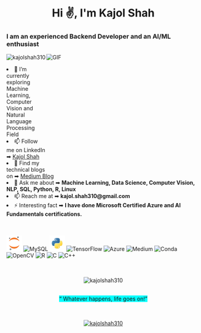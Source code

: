 <h1 align="center">Hi ✌, I'm Kajol Shah</h1>
<h3 align="left">I am an experienced Backend Developer and an AI/ML enthusiast</h3>
<img align="right" alt="GIF" src="https://www.google.com/url?sa=i&url=https%3A%2F%2Fgifer.com%2Fen%2Fgifs%2Fgirl-code&psig=AOvVaw3JSUUAsf9YfEUObrjTAwF4&ust=1650728517936000&source=images&cd=vfe&ved=0CAwQjRxqFwoTCMi564mBqPcCFQAAAAAdAAAAABAO" width="400px" height="300px"/>
<p align="left"> <img src="https://komarev.com/ghpvc/?username=kajolshah310" alt="kajolshah310" /> </p>

<li align="left"> 🔭 I’m currently exploring Machine Learning, Computer Vision and Natural Language Processing Field</a></li>

<li align="left"> 📫 Follow me on LinkedIn ➡︎ <a href="https://www.linkedin.com/in/kajol-t-shah/">Kajol Shah</a></li>

<li align="left"> 🔬 Find my technical blogs on ➡︎ <a href="https://medium.com/@kajolshah">Medium Blog</a></li>

<li align="left"> 💬 Ask me about ➡︎ <b> Machine Learning, Data Science, Computer Vision, NLP, SQL, Python, R, Linux </b></li>

<li align="left"> 📫 Reach me at ➡︎ <b>kajol.shah310@gmail.com</b></li>

<li align="left"> ⚡ Interesting fact ➡︎ <b>I have done Microsoft Certified Azure and AI Fundamentals certifications.</b></li><br/><br/>

<p align="left">
<img src="https://raw.githubusercontent.com/github/explore/80688e429a7d4ef2fca1e82350fe8e3517d3494d/topics/jupyter-notebook/jupyter-notebook.png " alt="jupyter-notebook" width="40" height="40"/>
<img src="https://www.freepnglogos.com/uploads/logo-mysql-png/logo-mysql-mysql-logo-png-images-are-download-crazypng-21.png" alt="MySQL" width="40" height="40"/>
<img src="https://raw.githubusercontent.com/github/explore/80688e429a7d4ef2fca1e82350fe8e3517d3494d/topics/python/python.png" alt="Python" width="40" height="40"/>
 <img src="https://img.shields.io/badge/TensorFlow-FF6F00?style=for-the-badge&logo=tensorflow&logoColor=white" alt="TensorFlow" width="40" height="40"/>
 <img src="https://img.shields.io/badge/Azure_DevOps-0078D7?style=for-the-badge&logo=azure-devops&logoColor=white" alt="Azure" width="40" height="40"/>
 <img src="https://img.shields.io/badge/Medium-12100E?style=for-the-badge&logo=medium&logoColor=white" alt="Medium" width="40" height="40"/>
 <img src="https://img.shields.io/badge/conda-342B029.svg?&style=for-the-badge&logo=anaconda&logoColor=white" alt="Conda" width="40" height="40"/>
 <img src="https://img.shields.io/badge/OpenCV-27338e?style=for-the-badge&logo=OpenCV&logoColor=white" alt="OpenCV" width="40" height="40"/>
 <img src="https://img.shields.io/badge/R-276DC3?style=for-the-badge&logo=r&logoColor=white" alt="R" width="40" height="40"/>
 <img src="https://img.shields.io/badge/C-00599C?style=for-the-badge&logo=c&logoColor=white" alt="C" width="40" height="40"/>
 <img src="https://img.shields.io/badge/C%2B%2B-00599C?style=for-the-badge&logo=c%2B%2B&logoColor=white" alt="C++" width="40" height="40"/> 
</p>

<p align="center">
<br/><br/>
<img src="https://github-readme-stats.vercel.app/api?username=kajolshah310&theme=blue-green&show_icons=true" alt="kajolshah310" />
</p>

<p align="center">
<br/>
<span style="background-color: #00FFFF">“ Whatever happens, life goes on!” </span>
</p>

<br/>
<p align="center">
<a href="https://www.linkedin.com/in/kajol-t-shah" target="blank"><img align="center" src="https://cdn.jsdelivr.net/npm/simple-icons@3.0.1/icons/linkedin.svg" alt="kajolshah310" height="20" width="20" /></a>
